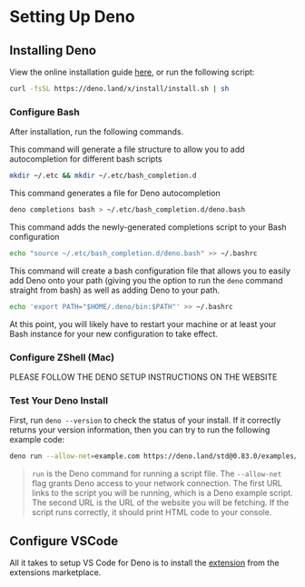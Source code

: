 # Setting Up Deno

## Installing Deno

View the online installation guide [here](https://deno.land/manual/getting_started/installation), or run the following script:

```bash
curl -fsSL https://deno.land/x/install/install.sh | sh
```

### Configure Bash

After installation, run the following commands.

This command will generate a file structure to allow you to add autocompletion for different bash scripts

```bash
mkdir ~/.etc && mkdir ~/.etc/bash_completion.d
```

This command generates a file for Deno autocompletion

```bash
deno completions bash > ~/.etc/bash_completion.d/deno.bash
```

This command adds the newly-generated completions script to your Bash configuration

```bash
echo "source ~/.etc/bash_completion.d/deno.bash" >> ~/.bashrc
```

This command will create a bash configuration file that allows you to easily add Deno onto your path (giving you the option to run the `deno` command straight from bash) as well as adding Deno to your path.

```bash
echo 'export PATH="$HOME/.deno/bin:$PATH"' >> ~/.bashrc
```

At this point, you will likely have to restart your machine or at least your Bash instance for your new configuration to take effect.

### Configure ZShell (Mac)

PLEASE FOLLOW THE DENO SETUP INSTRUCTIONS ON THE WEBSITE

### Test Your Deno Install

First, run `deno --version` to check the status of your install. If it correctly returns your version information, then you can try to run the following example code:

```bash
deno run --allow-net=example.com https://deno.land/std@0.83.0/examples/curl.ts https://example.com
```

> `run` is the Deno command for running a script file. The `--allow-net` flag grants Deno access to your network connection. The first URL links to the script you will be running, which is a Deno example script. The second URL is the URL of the website you will be fetching. If the script runs correctly, it should print HTML code to your console.

## Configure VSCode

All it takes to setup VS Code for Deno is to install the [extension](https://marketplace.visualstudio.com/items?itemName=denoland.vscode-deno) from the extensions marketplace.

